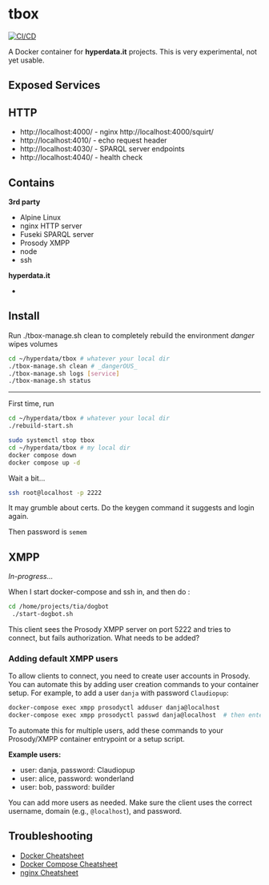 # tbox

[![CI/CD](https://github.com/danja/tbox/actions/workflows/main.yml/badge.svg)](https://github.com/danja/tbox/actions/workflows/main.yml)


A Docker container for **hyperdata.it** projects. This is very experimental, not yet usable.

## Exposed Services

## HTTP

- http://localhost:4000/ - nginx
  http://localhost:4000/squirt/
- http://localhost:4010/ - echo request header
- http://localhost:4030/ - SPARQL server endpoints
- http://localhost:4040/ - health check

## Contains

**3rd party**

- Alpine Linux
- nginx HTTP server
- Fuseki SPARQL server
- Prosody XMPP
- node
- ssh

**hyperdata.it**

-

## Install

Run ./tbox-manage.sh clean to completely rebuild the environment _danger_ wipes volumes

```sh
cd ~/hyperdata/tbox # whatever your local dir
./tbox-manage.sh clean # _dangerOUS_
./tbox-manage.sh logs [service]
./tbox-manage.sh status
```

---

First time, run

```sh
cd ~/hyperdata/tbox # whatever your local dir
./rebuild-start.sh
```

```sh
sudo systemctl stop tbox
cd ~/hyperdata/tbox # my local dir
docker compose down
docker compose up -d
```

Wait a bit...

```sh
ssh root@localhost -p 2222
```

It may grumble about certs. Do the keygen command it suggests and login again.

Then password is `semem`

## XMPP

*In-progress...*

When I start docker-compose and ssh in, and then do :
```sh
cd /home/projects/tia/dogbot
 ./start-dogbot.sh
``` 
This client sees the Prosody XMPP server on port 5222 and tries to connect, but fails authorization. What needs to be added?

### Adding default XMPP users

To allow clients to connect, you need to create user accounts in Prosody. You can automate this by adding user creation commands to your container setup. For example, to add a user `danja` with password `Claudiopup`:

```sh
docker-compose exec xmpp prosodyctl adduser danja@localhost
docker-compose exec xmpp prosodyctl passwd danja@localhost  # then enter 'Claudiopup' when prompted
```

To automate this for multiple users, add these commands to your Prosody/XMPP container entrypoint or a setup script.

**Example users:**
- user: danja, password: Claudiopup
- user: alice, password: wonderland
- user: bob, password: builder

You can add more users as needed. Make sure the client uses the correct username, domain (e.g., `@localhost`), and password.

## Troubleshooting

- [Docker Cheatsheet](https://docs.docker.com/get-started/docker_cheatsheet.pdf)
- [Docker Compose Cheatsheet](https://devopscycle.com/pdfs/the-ultimate-docker-compose-cheat-sheet.pdf)
- [nginx Cheatsheet](https://www.docdroid.net/ooD0qnV/nginx-cheat-sheet-pdf)

